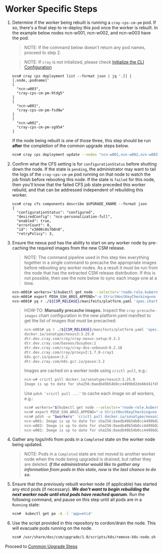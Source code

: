# Worker Specific Steps

1. Determine if the worker being rebuilt is running a `cray-cps-cm-pm` pod.  If so, there's a final step to re-deploy
   this pod once the worker is rebuilt. In the example below nodes ncn-w001, ncn-w002, and ncn-w003 have the pod.

   > NOTE: If the command below doesn't return any pod names, proceed to step 2.

   > NOTE: If `cray` is not intialized, please check [Initialize the CLI Configuration](https://stash.us.cray.com/projects/CSM/repos/docs-csm/browse/operations/validate_csm_health.md#uas-uai-init-cli-init)

    ```text
    ncn# cray cps deployment list --format json | jq '.[] | [.node,.podname]'
    [
      "ncn-w003",
      "cray-cps-cm-pm-9tdg5"
    ]
    [
      "ncn-w001",
      "cray-cps-cm-pm-fsd8w"
    ]
    [
      "ncn-w002",
      "cray-cps-cm-pm-sg954"
    ]
    ```

    If the node being rebuilt is one of those three, this step should be run **after** the completion of the common
   upgrade steps below.

    ```bash
    ncn# cray cps deployment update --nodes "ncn-w001,ncn-w002,ncn-w003"
    ```

2. Confirm what the CFS setting is for `configurationStatus` before shutting down the node. If the state is `pending`,
   the administrator may want to tail the logs of the `cray-cps-cm-pm` pod running on that node to watch the job finish
   before rebooting this node.  If the state is `failed` for this node, then you'll know that the failed CFS job state
   preceded this worker rebuild, and that can be addressed independent of rebuilding this worker.

   ```text
   ncn# cray cfs components describe $UPGRADE_XNAME --format json
   {
     "configurationStatus": "configured",
     "desiredConfig": "ncn-personalization-full",
     "enabled": true,
     "errorCount": 0,
     "id": "x3000c0s7b0n0",
     "retryPolicy": 3,
    ```

3. Ensure the nexus pod has the ability to start on any worker node by
   pre-caching the required images from the new CSM release.

   > NOTE: The command pipeline used in this step ties everything together in a
   > single command to precache the appropriate images before rebooting any
   > worker nodes. As a result it must be run from the node that has the
   > extracted CSM release distribution. If this is not possible, then see the
   > note below to sync each image one at a time.

   ```bash
   ncn-m001# workers="$(kubectl get node --selector='!node-role.kubernetes.io/master' -o name | sed -e 's,^node/,,' | paste -sd,)"
   ncn-m001# export PDSH_SSH_ARGS_APPEND="-o StrictHostKeyChecking=no -o UserKnownHostsFile=/dev/null"
   ncn-m001# yq r ./${CSM_RELEASE}/manifests/platform.yaml 'spec.charts(name==cray-precache-images).values.cacheImages[*]' | while read image; do echo >&2 "+ caching $image"; pdsh -w "$workers" "crictl pull $image"; done
   ```

   > HOW-TO: **Manually precache images.** Inspect the `cray-precache-images`
   > chart configuration in the new platform.yaml manifest to get the list of
   > images that must be precached:
   >
   > ```bash
   > ncn-m001# yq r ./${CSM_RELEASE}/manifests/platform.yaml 'spec.charts(name==cray-precache-images).values.cacheImages[*]'
   > docker.io/sonatype/nexus3:3.25.0
   > dtr.dev.cray.com/cray/cray-nexus-setup:0.3.2
   > dtr.dev.cray.com/baseos/busybox:1
   > dtr.dev.cray.com/cray/cray-dns-unbound:0.2.18
   > dtr.dev.cray.com/cray/proxyv2:1.7.8-cray1
   > k8s.gcr.io/pause:3.2
   > dtr.dev.cray.com/k8s.gcr.io/pause:3.2
   > ```
   >
   > Images are cached on a worker node using `crictl pull`, e.g.:
   >
   > ```bash
   > ncn-w# crictl pull docker.io/sonatype/nexus3:3.25.0
   > Image is up to date for sha256:0aedb49b54b0cc4499b02de66d41f45b956f911932e733f60b436165f4cb4d2d
   > ```
   >
   > Use `pdsh 'crictl pull ...'` to cache each image on all workers, e.g.:
   >
   > ```bash
   > ncn# workers="$(kubectl get node --selector='!node-role.kubernetes.io/master' -o name | sed -e 's,^node/,,' | paste -sd,)"
   > ncn# export PDSH_SSH_ARGS_APPEND="-o StrictHostKeyChecking=no -o UserKnownHostsFile=/dev/null"
   > ncn# pdsh -w "$workers" 'crictl pull docker.io/sonatype/nexus3:3.25.0'
   > ncn-w001: Image is up to date for sha256:0aedb49b54b0cc4499b02de66d41f45b956f911932e733f60b436165f4cb4d2d
   > ncn-w003: Image is up to date for sha256:0aedb49b54b0cc4499b02de66d41f45b956f911932e733f60b436165f4cb4d2d
   > ncn-w002: Image is up to date for sha256:0aedb49b54b0cc4499b02de66d41f45b956f911932e733f60b436165f4cb4d2d
   > ```

4. Gather any logs/info from pods in a `Completed` state on the worker node being updated.

   > NOTE: Pods in a `Completed` state are not moved to another worker node when the node being upgraded is drained, but rather they are deleted.  ***If the administrator would like to gather any information from pods in this state, now is the last chance to do so.***

5. Ensure that the previously rebuilt worker node (if applicable) has started any etcd pods (if necessary).  ***We don't want to begin rebuilding the next worker node until etcd pods have reached quorum.***  Run the following command, and pause on this step until all pods are in a `Running` state:

   ```bash
   ncn#  kubectl get po -A -l 'app=etcd'
   ```

6. Use the script provided in this repository to cordon/drain the node.  This will evacuate pods running on the node.

   ```bash
   ncn# /usr/share/doc/csm/upgrade/1.0/scripts/k8s/remove-k8s-node.sh $UPGRADE_NCN
   ```

Proceed to [Common Upgrade Steps](../common/upgrade-steps.md)
